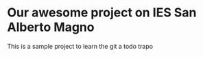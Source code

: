 # Our awesome project on IES San Alberto Magno
This is a sample project to learn the git a todo trapo
